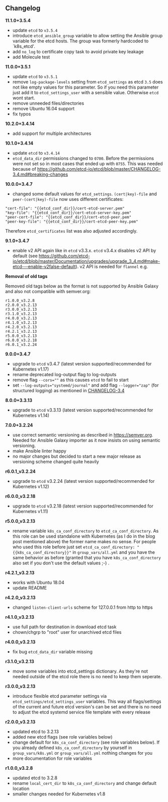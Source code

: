 Changelog
---------

**11.1.0+3.5.4**

- update `etcd` to `v3.5.4`
- introduce `etcd_ansible_group` variable to allow setting the Ansible group variable for the etcd hosts. The group was formerly hardcoded to `k8s_etcd'.
- add `no_log` to certificate copy task to avoid private key leakage
- add Molecule test

**11.0.0+3.5.1**

- update `etcd` to `v3.5.1`
- remove `log-package-levels` setting from `etcd_settings` as etcd `3.5` does not like empty values for this parameter. So if you need this parameter just add it to `etcd_settings_user` with a sensible value. Otherwise `etcd` wont start.
- remove unneeded files/directories
- remove Ubuntu 16.04 support
- fix typos

**10.2.0+3.4.14**

- add support for multiple architectures

**10.1.0+3.4.14**

- update `etcd` to `v3.4.14`
- `etcd_data_dir` permissions changed to `0700`. Before the permissions were not set so in most cases that ended up with `0755`. This was needed because of https://github.com/etcd-io/etcd/blob/master/CHANGELOG-3.4.md#breaking-changes

**10.0.0+3.4.7**

- changed some default values for `etcd_settings`. `(cert|key)-file` and `peer-(cert|key)-file` now uses different certificates:

```
"cert-file": "{{etcd_conf_dir}}/cert-etcd-server.pem"
"key-file": "{{etcd_conf_dir}}/cert-etcd-server-key.pem"
"peer-cert-file": "{{etcd_conf_dir}}/cert-etcd-peer.pem"
"peer-key-file": "{{etcd_conf_dir}}/cert-etcd-peer-key.pem"
```

Therefore `etcd_certificates` list was also adjusted accordingly.

**9.1.0+3.4.7**

- enable v2 API again like in `etcd` v3.3.x. `etcd` v3.4.x disables v2 API by default (see https://github.com/etcd-io/etcd/blob/master/Documentation/upgrades/upgrade_3_4.md#make-etcd---enable-v2false-default). v2 API is needed for `flannel` e.g.

**Removal of old tags**

Removed old tags below as the format is not supported by Ansible Galaxy and also not compatible with semver.org:

```
r1.0.0_v3.2.8
r2.0.0_v3.2.13
r3.0.0_v3.2.13
r3.1.0_v3.2.13
r4.0.0_v3.2.13
r4.1.0_v3.2.13
r4.2.0_v3.2.13
r4.2.1_v3.2.13
r5.0.0_v3.2.13
r6.0.0_v3.2.18
r6.0.1_v3.2.24
```

**9.0.0+3.4.7**

- upgrade to `etcd` v3.4.7 (latest version supported/recommended for Kubernetes v1.17)
- rename deprecated log-output flag to log-outputs
- remove flag `--cors=""` as this causes `etcd` to fail to start
- set `--log-outputs="systemd/journal"` and add flag `--logger="zap"` (for structured logging) as mentioned in [CHANGELOG-3.4](https://github.com/etcd-io/etcd/blob/master/CHANGELOG-3.4.md#etcd-server-4)

**8.0.0+3.3.13**

- upgrade to `etcd` v3.3.13 (latest version supported/recommended for Kubernetes v1.14)

**7.0.0+3.2.24**

- use correct semantic versioning as described in https://semver.org. Needed for Ansible Galaxy importer as it now insists on using semantic versioning.
- make Ansible linter happy
- no major changes but decided to start a new major release as versioning scheme changed quite heavily

**r6.0.1_v3.2.24**

- upgrade to `etcd` v3.2.24 (latest version supported/recommended for Kubernetes v1.12)

**r6.0.0_v3.2.18**

- upgrade to `etcd` v3.2.18 (latest version supported/recommended for Kubernetes v1.11)

**r5.0.0_v3.2.13**

- rename variable `k8s_ca_conf_directory` to `etcd_ca_conf_directory`. As this role can be used standalone with Kubernetes (as I do in the blog post mentioned above) the former name makes no sense. For people who used this role before just set `etcd_ca_conf_directory: "{{k8s_ca_conf_directory}}"` in `group_vars/all.yml` and you have the same behavior as before (granted that you have `k8s_ca_conf_directory` also set if you don't use the default values ;-) .

**r4.2.1_v3.2.13**

- works with Ubuntu 18.04
- update README

**r4.2.0_v3.2.13**

- changed `listen-client-urls` scheme for 127.0.0.1 from http to https

**r4.1.0_v3.2.13**

- use full path for destination in download etcd task
- chown/chgrp to "root" user for unarchived etcd files

**r4.0.0_v3.2.13**

- fix bug `etcd_data_dir` variable missing

**r3.1.0_v3.2.13**

- move some variables into etcd_settings dictionary. As they're not needed outside of the etcd role there is no need to keep them seperate.

**r3.0.0_v3.2.13**

- introduce flexible etcd parameter settings via `etcd_settings/etcd_settings_user` variables. This way all flags/settings of the current and future etcd version's can be set and there is no need to adjust the etcd systemd service file template with every release

**r2.0.0_v3.2.13**

- updated etcd to 3.2.13
- added new etcd flags (see role variables below)
- change default for `k8s_ca_conf_directory` (see role variables below). If you already defined `k8s_ca_conf_directory` by yourself in `group_vars/k8s.yml` or `group_vars/all.yml` nothing changes for you
- more documentation for role variables

**r1.0.0_v3.2.8**

- updated etcd to 3.2.8
- rename `local_cert_dir` to `k8s_ca_conf_directory` and change default location
- smaller changes needed for Kubernetes v1.8

